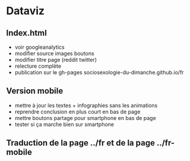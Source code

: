 # Dataviz

## Index.html
- voir googleanalytics
- modifier source images boutons
- modifier titre page (reddit twitter)
- relecture complète
- publication sur le gh-pages sociosexologie-du-dimanche.github.io/fr

## Version mobile
- mettre à jour les textes + infographies sans les animations
- reprendre conclusion en plus court en bas de page
- mettre boutons partage pour smartphone en bas de page
- tester si ça marche bien sur smartphone

## Traduction de la page ../fr et de la page ../fr-mobile
